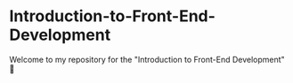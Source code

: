 # Introduction-to-Front-End-Development
Welcome to my repository for the "Introduction to Front-End Development"  🌟
